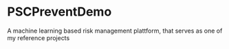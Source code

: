 # PSCPreventDemo
A machine learning based risk management plattform, that serves as one of my reference projects
